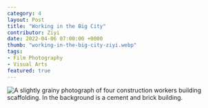 ```yaml
---
category: 4
layout: Post
title: "Working in the Big City"
contributor: Ziyi
date: 2022-04-06 07:00:00 +0000
thumb: "working-in-the-big-city-ziyi.webp"
tags: 
- Film Photography
- Visual Arts
featured: true
---
```

<img src="{{ site.baseurl }}/uploads/4/working-in-the-big-city-ziyi.jpg" 
    alt="A slightly grainy photograph of four construction workers building scaffolding. In the background is a cement and brick building.">